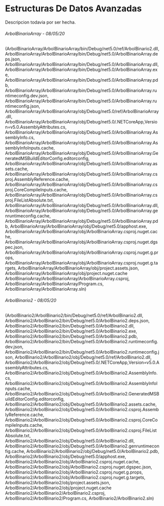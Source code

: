 # Estructuras De Datos Avanzadas

<!----Descripcion---->
Descripcion todavia por ser hecha.
<!----Separador de la descripcion ---->

<!----Notas---->
<!----Separador de las notas---->

<!----Directorio con ubicacion de archivos---->
###### ArbolBinarioArray - 08/05/20
(ArbolBinarioArray/ArbolBinarioArray/bin/Debug/net5.0/ref/ArbolBinario2.dll, 
ArbolBinarioArray/ArbolBinarioArray/bin/Debug/net5.0/ArbolBinarioArray.deps.json, 
ArbolBinarioArray/ArbolBinarioArray/bin/Debug/net5.0/ArbolBinarioArray.dll, 
ArbolBinarioArray/ArbolBinarioArray/bin/Debug/net5.0/ArbolBinarioArray.exe, 
ArbolBinarioArray/ArbolBinarioArray/bin/Debug/net5.0/ArbolBinarioArray.pdb, 
ArbolBinarioArray/ArbolBinarioArray/bin/Debug/net5.0/ArbolBinarioArray.runtimeconfig.dev.json, 
ArbolBinarioArray/ArbolBinarioArray/bin/Debug/net5.0/ArbolBinarioArray.runtimeconfig.json, 
ArbolBinarioArray/ArbolBinarioArray/obj/Debug/net5.0/ref/ArbolBinarioArray.dll, 
ArbolBinarioArray/ArbolBinarioArray/obj/Debug/net5.0/.NETCoreApp,Version=v5.0.AssemblyAttributes.cs, 
ArbolBinarioArray/ArbolBinarioArray/obj/Debug/net5.0/ArbolBinarioArray.AssemblyInfo.cs, 
ArbolBinarioArray/ArbolBinarioArray/obj/Debug/net5.0/ArbolBinarioArray.AssemblyInfoInputs.cache, 
ArbolBinarioArray/ArbolBinarioArray/obj/Debug/net5.0/ArbolBinarioArray.GeneratedMSBuildEditorConfig.editorconfig, 
ArbolBinarioArray/ArbolBinarioArray/obj/Debug/net5.0/ArbolBinarioArray.assets.cache, 
ArbolBinarioArray/ArbolBinarioArray/obj/Debug/net5.0/ArbolBinarioArray.csproj.AssemblyReference.cache, 
ArbolBinarioArray/ArbolBinarioArray/obj/Debug/net5.0/ArbolBinarioArray.csproj.CoreCompileInputs.cache, 
ArbolBinarioArray/ArbolBinarioArray/obj/Debug/net5.0/ArbolBinarioArray.csproj.FileListAbsolute.txt, 
ArbolBinarioArray/ArbolBinarioArray/obj/Debug/net5.0/ArbolBinarioArray.dll, 
ArbolBinarioArray/ArbolBinarioArray/obj/Debug/net5.0/ArbolBinarioArray.genruntimeconfig.cache, 
ArbolBinarioArray/ArbolBinarioArray/obj/Debug/net5.0/ArbolBinarioArray.pdb, 
ArbolBinarioArray/ArbolBinarioArray/obj/Debug/net5.0/apphost.exe, 
ArbolBinarioArray/ArbolBinarioArray/obj/ArbolBinarioArray.csproj.nuget.cache, 
ArbolBinarioArray/ArbolBinarioArray/obj/ArbolBinarioArray.csproj.nuget.dgspec.json, 
ArbolBinarioArray/ArbolBinarioArray/obj/ArbolBinarioArray.csproj.nuget.g.props, 
ArbolBinarioArray/ArbolBinarioArray/obj/ArbolBinarioArray.csproj.nuget.g.targets, 
ArbolBinarioArray/ArbolBinarioArray/obj/project.assets.json, 
ArbolBinarioArray/ArbolBinarioArray/obj/project.nuget.cache
ArbolBinarioArray/ArbolBinarioArray/ArbolBinarioArray.csproj, 
ArbolBinarioArray/ArbolBinarioArray/Program.cs, 
ArbolBinarioArray/ArbolBinarioArray.sln)
<!----Separador---->
###### ArbolBinario2 - 08/05/20
(ArbolBinario2/ArbolBinario2/bin/Debug/net5.0/ref/ArbolBinario2.dll, 
ArbolBinario2/ArbolBinario2/bin/Debug/net5.0/ArbolBinario2.deps.json, 
ArbolBinario2/ArbolBinario2/bin/Debug/net5.0/ArbolBinario2.dll, 
ArbolBinario2/ArbolBinario2/bin/Debug/net5.0/ArbolBinario2.exe, 
ArbolBinario2/ArbolBinario2/bin/Debug/net5.0/ArbolBinario2.pdb, 
ArbolBinario2/ArbolBinario2/bin/Debug/net5.0/ArbolBinario2.runtimeconfig.dev.json, 
ArbolBinario2/ArbolBinario2/bin/Debug/net5.0/ArbolBinario2.runtimeconfig.json, 
ArbolBinario2/ArbolBinario2/obj/Debug/net5.0/ref/ArbolBinario2.dll, 
ArbolBinario2/ArbolBinario2/obj/Debug/net5.0/.NETCoreApp,Version=v5.0.AssemblyAttributes.cs, 
ArbolBinario2/ArbolBinario2/obj/Debug/net5.0/ArbolBinario2.AssemblyInfo.cs, 
ArbolBinario2/ArbolBinario2/obj/Debug/net5.0/ArbolBinario2.AssemblyInfoInputs.cache, 
ArbolBinario2/ArbolBinario2/obj/Debug/net5.0/ArbolBinario2.GeneratedMSBuildEditorConfig.editorconfig, 
ArbolBinario2/ArbolBinario2/obj/Debug/net5.0/ArbolBinario2.assets.cache, 
ArbolBinario2/ArbolBinario2/obj/Debug/net5.0/ArbolBinario2.csproj.AssemblyReference.cache, 
ArbolBinario2/ArbolBinario2/obj/Debug/net5.0/ArbolBinario2.csproj.CoreCompileInputs.cache, 
ArbolBinario2/ArbolBinario2/obj/Debug/net5.0/ArbolBinario2.csproj.FileListAbsolute.txt, 
ArbolBinario2/ArbolBinario2/obj/Debug/net5.0/ArbolBinario2.dll, 
ArbolBinario2/ArbolBinario2/obj/Debug/net5.0/ArbolBinario2.genruntimeconfig.cache, 
ArbolBinario2/ArbolBinario2/obj/Debug/net5.0/ArbolBinario2.pdb, 
ArbolBinario2/ArbolBinario2/obj/Debug/net5.0/apphost.exe, 
ArbolBinario2/ArbolBinario2/obj/ArbolBinario2.csproj.nuget.cache, 
ArbolBinario2/ArbolBinario2/obj/ArbolBinario2.csproj.nuget.dgspec.json, 
ArbolBinario2/ArbolBinario2/obj/ArbolBinario2.csproj.nuget.g.props, 
ArbolBinario2/ArbolBinario2/obj/ArbolBinario2.csproj.nuget.g.targets, 
ArbolBinario2/ArbolBinario2/obj/project.assets.json, 
ArbolBinario2/ArbolBinario2/obj/project.nuget.cache
ArbolBinario2/ArbolBinario2/ArbolBinario2.csproj, 
ArbolBinario2/ArbolBinario2/Program.cs, 
ArbolBinario2/ArbolBinario2.sln)

<!----Separador del direrctorio con ubicacion de archivos---->

